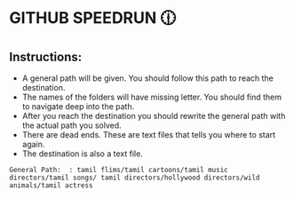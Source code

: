 # GITHUB SPEEDRUN 🕧

## Instructions:
  - A general path will be given. You should follow this path to reach the destination.
  - The names of the folders will have missing letter. You should find them to navigate deep into the path.
  - After you reach the destination you should rewrite the general path with the actual path you solved.
  - There are dead ends. These are text files that tells you where to start again.
  - The destination is also a text file.

  `General Path:  : tamil flims/tamil cartoons/tamil music directors/tamil songs/ tamil directors/hollywood directors/wild animals/tamil actress`
